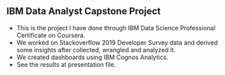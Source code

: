 ## IBM Data Analyst Capstone Project
* This is the project I have done through IBM Data Science Professional Certificate on Coursera.
* We worked on Stackoverflow 2019 Developer Survey data and derived some insights after collected, wrangled and analyzed it. 
* We created dashboards using IBM Cognos Analytics.
* See the results at presentation file.
